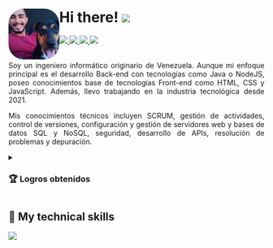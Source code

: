 <h1>
  <img align="left" style="height: 100px; width: 100px; border-radius: 30%;" src="https://github.com/Dev-Alejo/Dev-Alejo/blob/main/Photo.webp" />
  Hi there!
  <img src="https://media.giphy.com/media/hvRJCLFzcasrR4ia7z/giphy.gif" width="35">
</h1>

<div>
  <a id="linkedin" href="https://www.linkedin.com/in/alejandro-diaz-444746252/" target="_blank" rel="noopener noreferrer">
    <img src="https://img.shields.io/badge/LinkedIn-0077B5?style=for-the-badge&logo=linkedin&logoColor=white"/>
  </a>
  <a id="Upwork" href="https://www.upwork.com/freelancers/~01e4b6d2ea837099b7" target="_blank" rel="noopener noreferrer">
    <img src="https://img.shields.io/badge/UpWork-6FDA44?style=for-the-badge&logo=Upwork&logoColor=white"/>
  </a>
  <a id="Gmail" href="">
    <img src="https://img.shields.io/badge/Gmail-D14836?style=for-the-badge&logo=gmail&logoColor=white"/>
  </a>
  <a id="Platzi" href="">
    <img src="https://img.shields.io/badge/Platzi-00C300?style=for-the-badge&logo=platzi&logoColor=white"/>
  </a>
</div>

  <br>

<div style="text-align: justify;">
  <p>
  Soy un ingeniero informático originario de Venezuela. Aunque mi enfoque principal es el desarrollo Back-end con tecnologías como Java o NodeJS, poseo conocimientos base de tecnologías Front-end como HTML, CSS y JavaScript. Además, llevo trabajando en la industria tecnológica desde 2021.

  Mis conocimientos técnicos incluyen SCRUM, gestión de actividades, control de versiones, configuración y gestión de servidores web y bases de datos SQL y NoSQL, seguridad, desarrollo de APIs, resolución de problemas y depuración.
  </p>
  
  <details>
    <summary><h3>🏆 Logros obtenidos</h3></summary>
    <ul>
      <li>SEReports - Automatización de procesos llevando a una mejora significativa en la eficiencia y productividad de la empresa.</li>
    </ul>
  </details>
</div>

<h2>💼 My technical skills</h2>
  <p align="left">
    <a href="https://skillicons.dev">
      <img src="https://skillicons.dev/icons?i=vscode,idea,postman,bash,git,github,html,css,bootstrap,js,nodejs,express,java,spring,maven,gradle,hibernate,mysql,postgres,mongodb&theme=dark&perline=5" />
    </a>
  </p>


